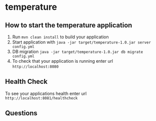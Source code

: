# temperature

How to start the temperature application
---

1. Run `mvn clean install` to build your application
1. Start application with `java -jar target/temperature-1.0.jar server config.yml`
1. DB migration `java -jar target/temperature-1.0.jar db migrate config.yml`
1. To check that your application is running enter url `http://localhost:8080`

Health Check
---

To see your applications health enter url `http://localhost:8081/healthcheck`

## Questions


